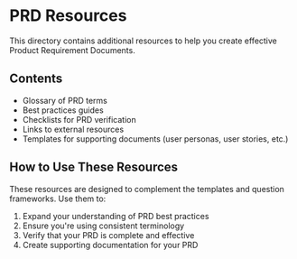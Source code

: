 # PRD Resources

This directory contains additional resources to help you create effective Product Requirement Documents.

## Contents

- Glossary of PRD terms
- Best practices guides
- Checklists for PRD verification
- Links to external resources
- Templates for supporting documents (user personas, user stories, etc.)

## How to Use These Resources

These resources are designed to complement the templates and question frameworks. Use them to:

1. Expand your understanding of PRD best practices
2. Ensure you're using consistent terminology
3. Verify that your PRD is complete and effective
4. Create supporting documentation for your PRD

